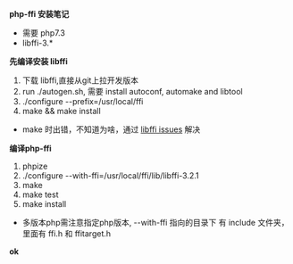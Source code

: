 **php-ffi 安装笔记**
- 需要 php7.3
- libffi-3.*

**先编译安装 libffi**
1. 下载 libffi,直接从git上拉开发版本
2. run ./autogen.sh, 需要 install autoconf, automake and libtool
3. ./configure --prefix=/usr/local/ffi
4. make && make install
- make 时出错，不知道为啥，通过 [libffi issues](https://github.com/libffi/libffi/issues/399) 解决

**编译php-ffi**
1. phpize
2. ./configure --with-ffi=/usr/local/ffi/lib/libffi-3.2.1
3. make
4. make test
5. make install
- 多版本php需注意指定php版本, --with-ffi 指向的目录下 有 include 文件夹，里面有 ffi.h 和 ffitarget.h

**ok**
